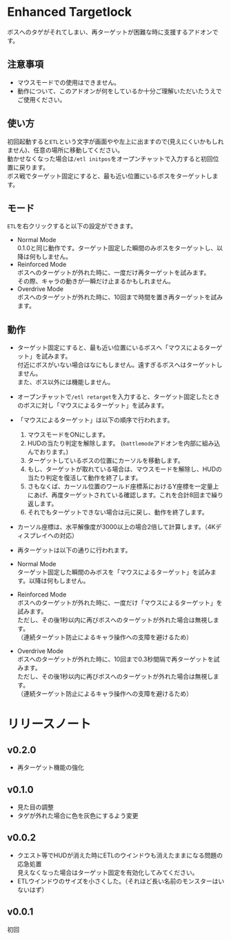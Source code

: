 # Enhanced Targetlock
ボスへのタゲがそれてしまい、再ターゲットが困難な時に支援するアドオンです。  

## 注意事項
* マウスモードでの使用はできません。
* 動作について、このアドオンが何をしているか十分ご理解いただいたうえでご使用ください。

## 使い方
初回起動すると`ETL`という文字が画面やや左上に出ますので(見えにくいかもしれません)、任意の場所に移動してください。  
動かせなくなった場合は`/etl initpos`をオープンチャットで入力すると初回位置に戻ります。  
ボス戦でターゲット固定にすると、最も近い位置にいるボスをターゲットします。  


## モード
`ETL`を右クリックすると以下の設定ができます。

* Normal Mode  
0.1.0と同じ動作です。ターゲット固定した瞬間のみボスをターゲットし、以降は何もしません。  
* Reinforced Mode  
ボスへのターゲットが外れた時に、一度だけ再ターゲットを試みます。  
その際、キャラの動きが一瞬だけ止まるかもしれません。
* Overdrive Mode  
ボスへのターゲットが外れた時に、10回まで時間を置き再ターゲットを試みます。  



## 動作
* ターゲット固定にすると、最も近い位置にいるボスへ「マウスによるターゲット」を試みます。  
付近にボスがいない場合はなにもしません。遠すぎるボスへはターゲットしません。  
また、ボス以外には機能しません。
* オープンチャットで`/etl retarget`を入力すると、ターゲット固定したときのボスに対し「マウスによるターゲット」を試みます。
* 「マウスによるターゲット」は以下の順序で行われます。
  
    1. マウスモードをONにします。
    1. HUDの当たり判定を解除します。 (`battlemode`アドオンを内部に組み込んでおります。)
    1. ターゲットしているボスの位置にカーソルを移動します。
    1. もし、ターゲットが取れている場合は、マウスモードを解除し、HUDの当たり判定を復活して動作を終了します。
    1. さもなくば、カーソル位置のワールド座標系におけるY座標を一定量上にあげ、再度ターゲットされている確認します。これを合計8回まで繰り返します。
    1. それでもターゲットできない場合は元に戻し、動作を終了します。    
  
* カーソル座標は、水平解像度が3000以上の場合2倍して計算します。（4Kディスプレイへの対応）
* 再ターゲットは以下の通りに行われます。
* Normal Mode  
ターゲット固定した瞬間のみボスを「マウスによるターゲット」を試みます。以降は何もしません。  
* Reinforced Mode  
ボスへのターゲットが外れた時に、一度だけ「マウスによるターゲット」を試みます。    
ただし、その後1秒以内に再びボスへのターゲットが外れた場合は無視します。  
（連続ターゲット防止によるキャラ操作への支障を避けるため）  
* Overdrive Mode  
ボスへのターゲットが外れた時に、10回まで0.3秒間隔で再ターゲットを試みます。  
ただし、その後1秒以内に再びボスへのターゲットが外れた場合は無視します。  
（連続ターゲット防止によるキャラ操作への支障を避けるため）  

# リリースノート
## v0.2.0  
* 再ターゲット機能の強化  

## v0.1.0
* 見た目の調整
* タゲが外れた場合に色を灰色にするよう変更
## v0.0.2
* クエスト等でHUDが消えた時にETLのウインドウも消えたままになる問題の応急処置  
見えなくなった場合はターゲット固定を有効化してみてください。
* ETLウインドウのサイズを小さくした。（それほど長い名前のモンスターはいないはず）
## v0.0.1
初回
